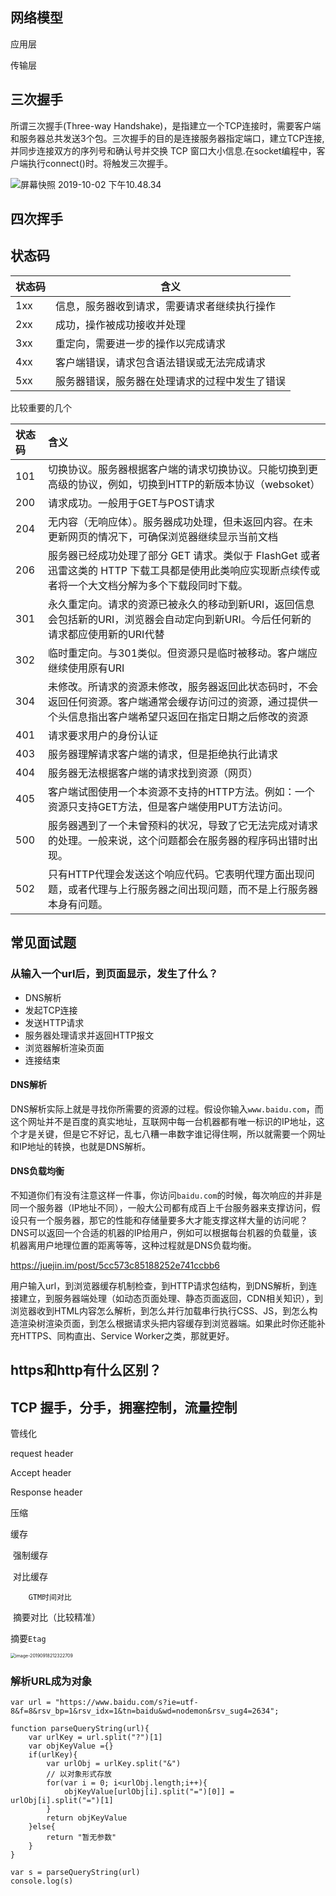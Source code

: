 

## 网络模型

应用层 

传输层

## 三次握手

所谓三次握手(Three-way Handshake)，是指建立一个TCP连接时，需要客户端和服务器总共发送3个包。三次握手的目的是连接服务器指定端口，建立TCP连接,并同步连接双方的序列号和确认号并交换 TCP 窗口大小信息.在socket编程中，客户端执行connect()时。将触发三次握手。

![屏幕快照 2019-10-02 下午10.48.34](https://tva1.sinaimg.cn/large/006y8mN6ly1g7k8r5u0p8j310u0q0q72.jpg)






##  四次挥手



## 状态码


| 状态码 | 含义                                           |
| :----- | ---------------------------------------------- |
| 1xx    | 信息，服务器收到请求，需要请求者继续执行操作   |
| 2xx    | 成功，操作被成功接收并处理                     |
| 3xx    | 重定向，需要进一步的操作以完成请求             |
| 4xx    | 客户端错误，请求包含语法错误或无法完成请求     |
| 5xx    | 服务器错误，服务器在处理请求的过程中发生了错误 |
比较重要的几个



| 状态码 | 含义 |
| :------ | :----------------------------------------------------------- |
| 101    | 切换协议。服务器根据客户端的请求切换协议。只能切换到更高级的协议，例如，切换到HTTP的新版本协议（websoket） |
| 200    | 请求成功。一般用于GET与POST请求                              |
| 204    | 无内容（无响应体）。服务器成功处理，但未返回内容。在未更新网页的情况下，可确保浏览器继续显示当前文档 |
| 206 | 服务器已经成功处理了部分 GET 请求。类似于 FlashGet 或者迅雷这类的 HTTP 下载工具都是使用此类响应实现断点续传或者将一个大文档分解为多个下载段同时下载。 |
| 301 | 永久重定向。请求的资源已被永久的移动到新URI，返回信息会包括新的URI，浏览器会自动定向到新URI。今后任何新的请求都应使用新的URI代替 |
| 302 | 临时重定向。与301类似。但资源只是临时被移动。客户端应继续使用原有URI |
| 304 | 未修改。所请求的资源未修改，服务器返回此状态码时，不会返回任何资源。客户端通常会缓存访问过的资源，通过提供一个头信息指出客户端希望只返回在指定日期之后修改的资源 |
| 401 | 请求要求用户的身份认证 |
| 403 | 服务器理解请求客户端的请求，但是拒绝执行此请求 |
| 404 | 服务器无法根据客户端的请求找到资源（网页） |
| 405 | 客户端试图使用一个本资源不支持的HTTP方法。例如：一个资源只支持GET方法，但是客户端使用PUT方法访问。 |
| 500 | 服务器遇到了一个未曾预料的状况，导致了它无法完成对请求的处理。一般来说，这个问题都会在服务器的程序码出错时出现。 |
| 502 | 只有HTTP代理会发送这个响应代码。它表明代理方面出现问题，或者代理与上行服务器之间出现问题，而不是上行服务器本身有问题。 |




## 常见面试题

### 从输入一个url后，到页面显示，发生了什么？

- DNS解析
- 发起TCP连接
- 发送HTTP请求
- 服务器处理请求并返回HTTP报文
- 浏览器解析渲染页面
- 连接结束



#### DNS解析

DNS解析实际上就是寻找你所需要的资源的过程。假设你输入`www.baidu.com`，而这个网址并不是百度的真实地址，互联网中每一台机器都有唯一标识的IP地址，这个才是关键，但是它不好记，乱七八糟一串数字谁记得住啊，所以就需要一个网址和IP地址的转换，也就是DNS解析。

#### DNS负载均衡

不知道你们有没有注意这样一件事，你访问`baidu.com`的时候，每次响应的并非是同一个服务器（IP地址不同），一般大公司都有成百上千台服务器来支撑访问，假设只有一个服务器，那它的性能和存储量要多大才能支撑这样大量的访问呢？DNS可以返回一个合适的机器的IP给用户，例如可以根据每台机器的负载量，该机器离用户地理位置的距离等等，这种过程就是DNS负载均衡。

https://juejin.im/post/5cc573c85188252e741ccbb6



用户输入url，到浏览器缓存机制检查，到HTTP请求包结构，到DNS解析，到连接建立，到服务器端处理（如动态页面处理、静态页面返回，CDN相关知识），到浏览器收到HTML内容怎么解析，到怎么并行加载串行执行CSS、JS，到怎么构造渲染树渲染页面，到怎么根据请求头把内容缓存到浏览器端。如果此时你还能补充HTTPS、同构直出、Service Worker之类，那就更好。





## https和http有什么区别？



## TCP 握手，分手，拥塞控制，流量控制


管线化







request header 

Accept header





Response header



压缩

缓存

​	强制缓存

​	对比缓存

 		GTM时间对比

​		 摘要对比（比较精准）



摘要`Etag`



<img src="https://tva1.sinaimg.cn/large/006y8mN6ly1g73zlo6nndj30t81864fb.jpg" alt="image-20190918212322709" style="zoom:50%;" />



### 解析URL成为对象

```
var url = "https://www.baidu.com/s?ie=utf-8&f=8&rsv_bp=1&rsv_idx=1&tn=baidu&wd=nodemon&rsv_sug4=2634";

function parseQueryString(url){
    var urlKey = url.split("?")[1]
    var objKeyValue ={}
    if(urlKey){
        var urlObj = urlKey.split("&")
        // 以对象形式存放
        for(var i = 0; i<urlObj.length;i++){
            objKeyValue[urlObj[i].split("=")[0]] = urlObj[i].split("=")[1]
        }
        return objKeyValue
    }else{
        return "暂无参数"
    }
}

var s = parseQueryString(url)
console.log(s)
```